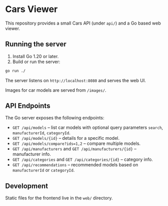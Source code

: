 # Cars Viewer

This repository provides a small Cars API (under `api/`) and a Go based web viewer.

## Running the server

1. Install Go 1.20 or later.
2. Build or run the server:

```bash
go run ./
```

The server listens on `http://localhost:8080` and serves the web UI.

Images for car models are served from `/images/`.

## API Endpoints

The Go server exposes the following endpoints:

- `GET /api/models` – list car models with optional query parameters `search`, `manufacturerId`, `categoryId`.
- `GET /api/models/{id}` – details for a specific model.
- `GET /api/models/compare?ids=1,2` – compare multiple models.
- `GET /api/manufacturers` and `GET /api/manufacturers/{id}` – manufacturer info.
- `GET /api/categories` and `GET /api/categories/{id}` – category info.
- `GET /api/recommendations` – recommended models based on `manufacturerId` or `categoryId`.

## Development

Static files for the frontend live in the `web/` directory.
